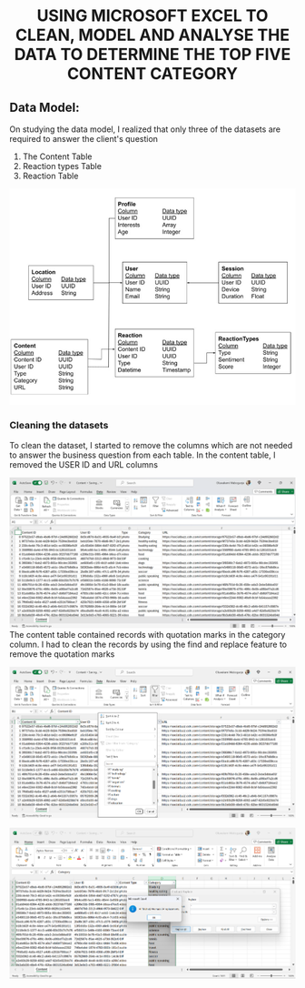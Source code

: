 # <p align="center">  USING MICROSOFT EXCEL TO CLEAN, MODEL AND ANALYSE THE DATA TO DETERMINE THE TOP FIVE CONTENT CATEGORY
## Data Model:

On studying the data model, I realized that only three of the datasets are required to answer the client's question

<OL>
  <li>The Content Table</li> 
  <li>Reaction types Table</li>
  <li>Reaction Table</li>
</OL>


![alt text](https://github.com/bukkywins/Data-Analysis_Project-1/blob/main/images/Data-Model.jpeg "The Data Model")

### Cleaning the datasets
To clean the dataset, I started to remove the columns which are not needed to answer the business question from each table. In the content table, I removed the USER ID and URL columns

![alt text](https://github.com/bukkywins/Data-Analysis_Project-1/blob/main/images/Project-1_Excel1.png "The Content Table")
The content table contained records with quotation marks in the category column. I had to clean the records by using the find and replace feature to remove the quotation marks

![alt text](https://github.com/bukkywins/Data-Analysis_Project-1/blob/main/images/Project-1_Excel2.png "The Content Table")

![alt text](https://github.com/bukkywins/Data-Analysis_Project-1/blob/main/images/Project-1_Excel3.png "The Content Table")


